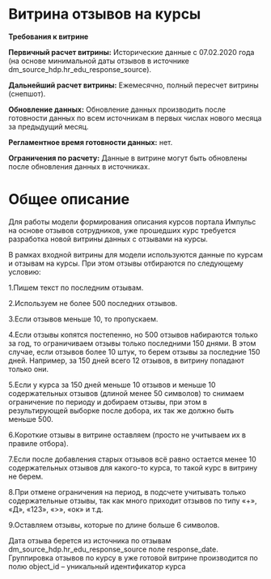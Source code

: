 # **Витрина отзывов на курсы**

**Требования к витрине**

**Первичный расчет витрины:** Исторические данные с 07.02.2020 года (на основе минимальной даты отзывов в источнике dm_source_hdp.hr_edu_response_source).

**Дальнейший расчет витрины:** Ежемесячно, полный пересчет витрины (снепшот).

**Обновление данных:** Обновление данных производить после готовности данных по всем источникам в первых числах нового месяца за предыдущий месяц.

**Регламентное время готовности данных:** нет.

**Ограничения по расчету:** Данные в витрине могут быть обновлены после обновления данных в источниках.


# **Общее описание**

Для работы модели формирования описания курсов портала Импульс на основе отзывов сотрудников, уже прошедших курс требуется разработка новой витрины данных с отзывами на курсы.

В рамках входной витрины для модели используются данные по курсам и отзывам на курсы. При этом отзывы отбираются по следующему условию:

1.Пишем текст по последним отзывам.

2.Используем не более 500 последних отзывов.

3.Если отзывов меньше 10, то пропускаем.

4.Если отзывы копятся постепенно, но 500 отзывов набираются только за год, то ограничиваем отзывы только последними 150 днями.
В этом случае, если отзывов более 10 штук, то берем отзывы за последние 150 дней.
Например, за 150 дней всего 12 отзывов, в витрину попадают только они.

5.Если у курса за 150 дней меньше 10 отзывов и меньше 10 содержательных отзывов (длиной менее 50 символов) то снимаем ограничение по периоду и добираем отзывы, при этом в результирующей выборке после добора, их так же должно быть меньше 500.

6.Короткие отзывы в витрине оставляем (просто не учитываем их в правиле отбора).

7.Если после добавления старых отзывов всё равно остается менее 10 содержательных отзывов для какого-то курса, то такой курс в витрину не берем.

8.При отмене ограничения на период, в подсчете учитывать только содержательные отзывы, так как много приходит отзывов по типу «+», «Д», «123», «>», «ок» и т.д.

9.Оставляем отзывы, которые по длине больше 6 символов.

Дата отзыва берется из источника по отзывам dm_source_hdp.hr_edu_response_source поле response_date. Группировка отзывов по курсу в уже готовой витрине производится по полю object_id – уникальный идентификатор курса
